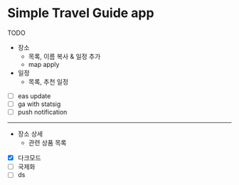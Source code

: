 # Simple Travel Guide app

TODO
- 장소
  - 목록, 이름 복사 & 일정 추가
  - map apply
- 일정
  - 목록, 추천 일정
- [ ] eas update
- [ ] ga with statsig
- [ ] push notification

---
- 장소 상세
  - 관련 상품 목록

- [x] 다크모드
- [ ] 국제화
- [ ] ds 
